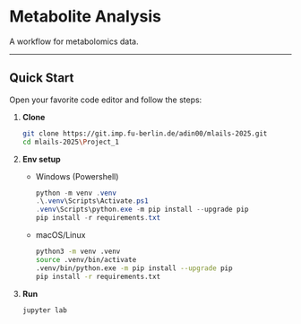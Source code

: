 # Metabolite Analysis

A workflow for metabolomics data.

---

## Quick Start

Open your favorite code editor and follow the steps: 

1. **Clone**
   ```bash
   git clone https://git.imp.fu-berlin.de/adin00/mlails-2025.git
   cd mlails-2025\Project_1
   ```

2. **Env setup**
    - Windows (Powershell)
        ```powershell
        python -m venv .venv
        .\.venv\Scripts\Activate.ps1
        .venv\Scripts\python.exe -m pip install --upgrade pip
        pip install -r requirements.txt
        ```

    - macOS/Linux
        ```bash
        python3 -m venv .venv
        source .venv/bin/activate
        .venv/bin/python.exe -m pip install --upgrade pip
        pip install -r requirements.txt
        ```

3. **Run**
    ```bash
    jupyter lab
    ```

